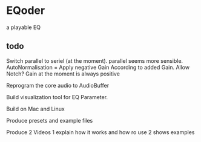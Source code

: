 # EQoder
a playable EQ


## todo

Switch parallel to seriel (at the moment). parallel seems more sensible.
AutoNormalisation = Apply negative Gain According to added Gain.
Allow Notch? Gain at the moment is always positive

Reprogram the core audio to AudioBuffer

Build visualization tool for EQ Parameter.

Build on Mac and Linux 

Produce presets and example files 

Produce 2 Videos
1 explain how it works and how ro use
2 shows examples



